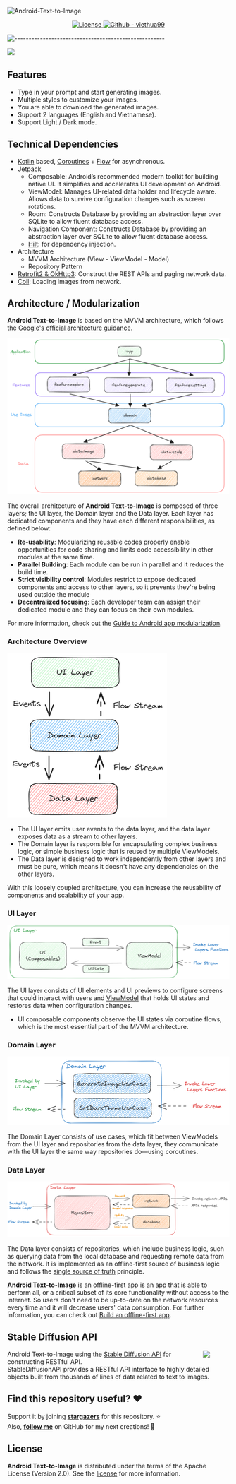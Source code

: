 ![Android-Text-to-Image](https://socialify.git.ci/viethua99/Android-Text-to-Image/image?description=1&descriptionEditable=%F0%9F%9A%80%20Instantly%20generate%20high-quality%20images%20based%20on%20your%20text%20prompt%20%F0%9F%9A%80&font=Inter&logo=https%3A%2F%2Ftabris.com%2Fwp-content%2Fuploads%2F2021%2F06%2Fjetpack-compose-icon_RGB.png&name=1&pattern=Brick%20Wall&theme=Dark)
<p align="center">
  <a href="https://opensource.org/licenses/Apache-2.0">
     <img alt="License" src="https://img.shields.io/badge/License-Apache%202.0-blue.svg"/>
  </a>

  <a href="https://github.com/viethua99">
     <img src="https://img.shields.io/badge/Github-viethua99-blueviolet?logo=github" alt="Github - viethua99">
  </a>
</p>

![-----------------------------------------------------](https://raw.githubusercontent.com/andreasbm/readme/master/assets/lines/rainbow.png)


<img src="docs/images/android-text-to-image-showcase.gif" width="280"/>

## Features

- Type in your prompt and start generating images.
- Multiple styles to customize your images.
- You are able to download the generated images.
- Support 2 languages (English and Vietnamese).
- Support Light / Dark mode.

## Technical Dependencies
- [Kotlin](https://kotlinlang.org/) based, [Coroutines](https://github.com/Kotlin/kotlinx.coroutines) + [Flow](https://kotlin.github.io/kotlinx.coroutines/kotlinx-coroutines-core/kotlinx.coroutines.flow/) for asynchronous.
- Jetpack
  - Composable: Android’s recommended modern toolkit for building native UI. It simplifies and accelerates UI development on Android.
  - ViewModel: Manages UI-related data holder and lifecycle aware. Allows data to survive configuration changes such as screen rotations.
  - Room: Constructs Database by providing an abstraction layer over SQLite to allow fluent database access.
  - Navigation Component: Constructs Database by providing an abstraction layer over SQLite to allow fluent database access.
  - [Hilt](https://dagger.dev/hilt/): for dependency injection.
- Architecture
  - MVVM Architecture (View - ViewModel - Model)
  - Repository Pattern
- [Retrofit2 & OkHttp3](https://github.com/square/retrofit): Construct the REST APIs and paging network data.
- [Coil](https://github.com/coil-kt/coil): Loading images from network.


## Architecture / Modularization
**Android Text-to-Image** is based on the MVVM architecture, which follows the [Google's official architecture guidance](https://developer.android.com/topic/architecture).

![architecture](docs/images/architecture.png)

The overall architecture of **Android Text-to-Image** is composed of three layers; the UI layer, the Domain layer and the Data layer. Each layer has dedicated components and they have each different responsibilities, as defined below:

- **Re-usability**: Modularizing reusable codes properly enable opportunities for code sharing and limits code accessibility in other modules at the same time.
- **Parallel Building**: Each module can be run in parallel and it reduces the build time.
- **Strict visibility control**: Modules restrict to expose dedicated components and access to other layers, so it prevents they're being used outside the module
- **Decentralized focusing**: Each developer team can assign their dedicated module and they can focus on their own modules.

For more information, check out the [Guide to Android app modularization](https://developer.android.com/topic/modularization).

### Architecture Overview

![architecture](docs/images/architecture-overview.png)

- The UI layer emits user events to the data layer, and the data layer exposes data as a stream to other layers.
- The Domain layer is responsible for encapsulating complex business logic, or simple business logic that is reused by multiple ViewModels.
- The Data layer is designed to work independently from other layers and must be pure, which means it doesn't have any dependencies on the other layers.

With this loosely coupled architecture, you can increase the reusability of components and scalability of your app.

### UI Layer

![architecture](docs/images/ui-layer.png)

The UI layer consists of UI elements and UI previews to configure screens that could interact with users and [ViewModel](https://developer.android.com/topic/libraries/architecture/viewmodel) that holds UI states and restores data when configuration changes.
- UI composable components observe the UI states via coroutine flows, which is the most essential part of the MVVM architecture.

### Domain Layer

![architecture](docs/images/domain-layer.png)

The Domain Layer consists of use cases, which fit between ViewModels from the UI layer and repositories from the data layer, they communicate with the UI layer the same way repositories do—using coroutines.<br>

### Data Layer

![architecture](docs/images/data-layer.png)

The Data layer consists of repositories, which include business logic, such as querying data from the local database and requesting remote data from the network. It is implemented as an offline-first source of business logic and follows the [single source of truth](https://en.wikipedia.org/wiki/Single_source_of_truth) principle.<br>

**Android Text-to-Image** is an offline-first app is an app that is able to perform all, or a critical subset of its core functionality without access to the internet.
So users don't need to be up-to-date on the network resources every time and it will decrease users' data consumption. For further information, you can check out [Build an offline-first app](https://developer.android.com/topic/architecture/data-layer/offline-first).

## Stable Diffusion API

<img src="https://media.licdn.com/dms/image/C560BAQHKCfkGo3NAFg/company-logo_200_200/0/1674489509554?e=2147483647&v=beta&t=gQQAyRwXUtoKjaxepavRkBsaxjY0L-qcXc9o-eykCYI" align="right" width="12%"/>

Android Text-to-Image using the [Stable Diffusion API](https://stablediffusionapi.com/) for constructing RESTful API.<br>
StableDiffusionAPI provides a RESTful API interface to highly detailed objects built from thousands of lines of data related to text to images.

## Find this repository useful? :heart:
Support it by joining __[stargazers](https://github.com/viethua99/Android-Text-to-Image/stargazers)__ for this repository. :star: <br>
Also, __[follow me](https://github.com/viethua99)__ on GitHub for my next creations! 🤩


## License

**Android Text-to-Image** is distributed under the terms of the Apache License (Version 2.0). See the
[license](LICENSE) for more information.